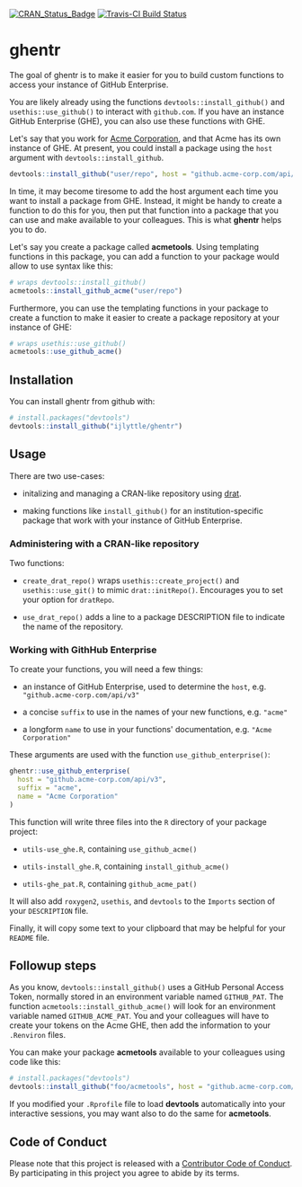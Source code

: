 
<!-- README.md is generated from README.Rmd. Please edit that file -->
[![CRAN\_Status\_Badge](https://www.r-pkg.org/badges/version/ghentr)](https://cran.r-project.org/package=ghentr) [![Travis-CI Build Status](https://travis-ci.org/ijlyttle/ghentr.svg?branch=master)](https://travis-ci.org/ijlyttle/ghentr)

ghentr
======

The goal of ghentr is to make it easier for you to build custom functions to access your instance of GitHub Enterprise.

You are likely already using the functions `devtools::install_github()` and `usethis::use_github()` to interact with `github.com`. If you have an instance GitHub Enterprise (GHE), you can also use these functions with GHE.

Let's say that you work for [Acme Corporation](https://en.wikipedia.org/wiki/Acme_Corporation), and that Acme has its own instance of GHE. At present, you could install a package using the `host` argument with `devtools::install_github`.

``` r
devtools::install_github("user/repo", host = "github.acme-corp.com/api/v3")
```

In time, it may become tiresome to add the host argument each time you want to install a package from GHE. Instead, it might be handy to create a function to do this for you, then put that function into a package that you can use and make available to your colleagues. This is what **ghentr** helps you to do.

Let's say you create a package called **acmetools**. Using templating functions in this package, you can add a function to your package would allow to use syntax like this:

``` r
# wraps devtools::install_github()
acmetools::install_github_acme("user/repo")
```

Furthermore, you can use the templating functions in your package to create a function to make it easier to create a package repository at your instance of GHE:

``` r
# wraps usethis::use_github()
acmetools::use_github_acme()
```

Installation
------------

You can install ghentr from github with:

``` r
# install.packages("devtools")
devtools::install_github("ijlyttle/ghentr")
```

Usage
-----

There are two use-cases:

-   initalizing and managing a CRAN-like repository using [drat](https://CRAN.R-project.org/package=drat).

-   making functions like `install_github()` for an institution-specific package that work with your instance of GitHub Enterprise.

### Administering with a CRAN-like repository

Two functions:

-   `create_drat_repo()` wraps `usethis::create_project()` and `usethis::use_git()` to mimic `drat::initRepo()`. Encourages you to set your option for `dratRepo`.

-   `use_drat_repo()` adds a line to a package DESCRIPTION file to indicate the name of the repository.

### Working with GithHub Enterprise

To create your functions, you will need a few things:

-   an instance of GitHub Enterprise, used to determine the `host`, e.g. `"github.acme-corp.com/api/v3"`

-   a concise `suffix` to use in the names of your new functions, e.g. `"acme"`

-   a longform `name` to use in your functions' documentation, e.g. `"Acme Corporation"`

These arguments are used with the function `use_github_enterprise()`:

``` r
ghentr::use_github_enterprise(
  host = "github.acme-corp.com/api/v3",
  suffix = "acme",
  name = "Acme Corporation"
)
```

This function will write three files into the `R` directory of your package project:

-   `utils-use_ghe.R`, containing `use_github_acme()`

-   `utils-install_ghe.R`, containing `install_github_acme()`

-   `utils-ghe_pat.R`, containing `github_acme_pat()`

It will also add `roxygen2`, `usethis`, and `devtools` to the `Imports` section of your `DESCRIPTION` file.

Finally, it will copy some text to your clipboard that may be helpful for your `README` file.

Followup steps
--------------

As you know, `devtools::install_github()` uses a GitHub Personal Access Token, normally stored in an environment variable named `GITHUB_PAT`. The function `acmetools::install_github_acme()` will look for an environment variable named `GITHUB_ACME_PAT`. You and your colleagues will have to create your tokens on the Acme GHE, then add the information to your `.Renviron` files.

You can make your package **acmetools** available to your colleagues using code like this:

``` r
# install.packages("devtools")
devtools::install_github("foo/acmetools", host = "github.acme-corp.com/api/v3")
```

If you modified your `.Rprofile` file to load **devtools** automatically into your interactive sessions, you may want also to do the same for **acmetools**.

Code of Conduct
---------------

Please note that this project is released with a [Contributor Code of Conduct](CONDUCT.md). By participating in this project you agree to abide by its terms.
